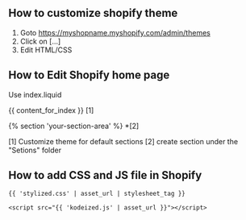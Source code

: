 ## How to customize shopify theme

1. Goto https://myshopname.myshopify.com/admin/themes
2. Click on [...]
3. Edit HTML/CSS



## How to Edit Shopify home page
Use index.liquid

{{ content_for_index }} [1]

{% section 'your-section-area' %} *[2]

[1] Customize theme for default sections
[2] create section under the "Setions" folder


## How to add CSS and JS file in Shopify
```
{{ 'stylized.css' | asset_url | stylesheet_tag }}
  
<script src="{{ 'kodeized.js' | asset_url }}"></script>
```